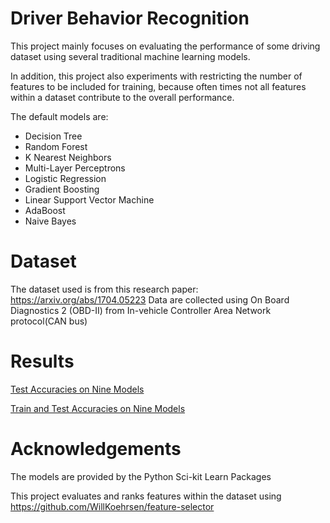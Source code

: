 # Driver Behavior Recognition

This project mainly focuses on evaluating the performance of some driving dataset 
using several traditional machine learning models.

In addition, this project also experiments with restricting the number of features to be included for training,
because often times not all features within a dataset contribute to the overall performance.

The default models are:
- Decision Tree
- Random Forest
- K Nearest Neighbors
- Multi-Layer Perceptrons
- Logistic Regression
- Gradient Boosting
- Linear Support Vector Machine
- AdaBoost
- Naive Bayes

# Dataset
The dataset used is from this research paper: https://arxiv.org/abs/1704.05223
Data are collected using On Board Diagnostics 2 (OBD-II) from In-vehicle Controller Area Network protocol(CAN bus)


# Results

[Test Accuracies on Nine Models](https://plot.ly/~yoshino0705/15)

[Train and Test Accuracies on Nine Models](https://plot.ly/~yoshino0705/13)

# Acknowledgements
The models are provided by the Python Sci-kit Learn Packages

This project evaluates and ranks features within the dataset using https://github.com/WillKoehrsen/feature-selector
